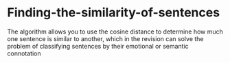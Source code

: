 # Finding-the-similarity-of-sentences
The algorithm allows you to use the cosine distance to determine how much one sentence is similar to another, which in the revision can solve the problem of classifying sentences by their emotional or semantic connotation
